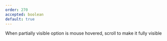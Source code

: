 ```yaml
---
order: 270
accepted: boolean
default: true
---
```

When partially visible option is mouse hovered, scroll to make it fully visible
